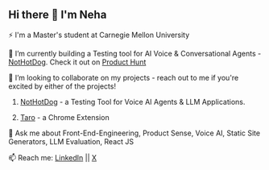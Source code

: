 ## Hi there 👋 I'm Neha

⚡ I'm a Master's student at Carnegie Mellon University

🔭 I’m currently building a Testing tool for AI Voice & Conversational Agents - [NotHotDog](https://github.com/vedhsaka/Nothotdog). Check it out on [Product Hunt ](https://www.producthunt.com/posts/nothotdog-alpha)

👯 I’m looking to collaborate on my projects - reach out to me if you're excited by either of the projects!

1. [NotHotDog](https://github.com/vedhsaka/Nothotdog) - a Testing Tool for Voice AI Agents & LLM Applications.

2. [Taro](https://github.com/NehaMadnani/taro-app) - a Chrome Extension 

💬 Ask me about Front-End-Engineering, Product Sense, Voice AI, Static Site Generators, LLM Evaluation, React JS

📫 Reach me: [LinkedIn](https://www.linkedin.com/in/nehasuresh1904/) || [X](https://x.com/Neha_Suresh_M)





<!--
**NehaMadnani/NehaMadnani** is a ✨ _special_ ✨ repository because its `README.md` (this file) appears on your GitHub profile.

Here are some ideas to get you started:

  🔭 I’m currently working on building a Testing tool for AI Voice Agents
- 🌱 I’m currently learning Next JS
- 👯 I’m looking to collaborate on ...
- 🤔 I’m looking for help with ...
- 💬 Ask me about Front-End-Engineering, Product Sense
- 📫 How to reach me: nehasuresh1904@gmail.com
- 😄 Pronouns: ...
- ⚡ Fun fact: ...
-->
